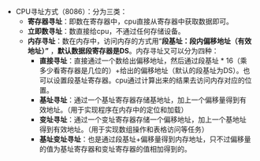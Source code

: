 - CPU寻址方式（8086）：分为三类：
	- **寄存器寻址**：即数在寄存器中，cpu直接从寄存器中获取数据即可。
	- **立即数寻址**：数直接给cpu，不通过任何存储设备。
	- **内存寻址**：数在内存中，访问内存的方式用“**段基址：段内偏移地址（有效地址）”** ，**默认数据段寄存器是DS**。内存寻址又可以分为四种：
		- **直接寻址**：直接通过一个数给出偏移地址，然后通过段基址 * 16（乘多少看寄存器是几位的）+给出的偏移地址（默认的段基址为DS）。也可以设置段基址寄存器。cpu通过计算出来的结果去访问内存对应的位置。 
		- **基址寻址**：通过一个基址寄存器存储基地址，加上一个偏移量得到有效地址。（用于实现程序在内存中的定位和加载）
		- **变址寻址**：通过一个变址寄存器存储一个偏移地址，加上一个基地址得到有效地址。（用于实现数组操作和表格访问等任务）
		- **基址变址寻址**：也是通过段基址+偏移量得到内存地址，只不过偏移量的值为基址寄存器和变址寄存器的值相加得到的。